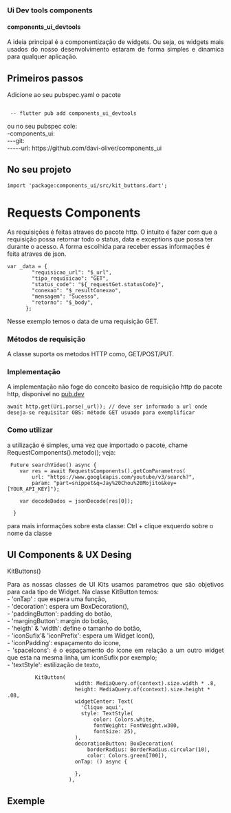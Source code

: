 ### Ui Dev tools components

#### components_ui_devtools
<p align = 'justify'>	A ideia principal é a componentização de widgets. Ou seja, os widgets mais usados do nosso desenvolvimento estaram de forma simples e dinamica para qualquer aplicação. </p>


## Primeiros passos
Adicione ao seu pubspec.yaml o pacote

<code>
 -- flutter pub add components_ui_devtools <br />
</code>
ou no seu pubspec cole: <br />
-components_ui: <br />
---git: <br />
-----url: https://github.com/davi-oliver/components_ui <br />
 
 
## No seu projeto
 

<code>import 'package:components_ui/src/kit_buttons.dart';</code>

 

<h1>Requests Components</h1>
As requisições é feitas atraves do pacote http. O intuito é fazer com que a requisição possa retornar todo o status, data e exceptions que possa ter durante o acesso. 
A forma escolhida para receber essas informações é feita atraves de json. 

 
    var _data = {
            "requisicao_url": "$_url",
            "tipo_requisicao": "GET",
            "status_code": "${_requestGet.statusCode}",
            "conexao": "$_resultConexao",
            "mensagem": "Sucesso",
            "retorno": "$_body",
          };
Nesse exemplo temos o data de uma requisição GET.

### Métodos de requisição
A classe suporta os metodos HTTP como, GET/POST/PUT. 


### Implementação
A implementação não foge do conceito basico de requisição http do pacote http, disponivel no <a href="pub.dev">pub.dev<a/>
<br /><code> await http.get(Uri.parse(_url)); // deve ser informado a url onde deseja-se requisitar OBS: método GET usuado para exemplificar</code> 


### Como utilizar

a utilização é simples, uma vez que importado o pacote, chame RequestComponents().metodo();
veja:
 
     Future searchVideo() async {
        var res = await RequestsComponents().getComParametros(
            url: "https://www.googleapis.com/youtube/v3/search?",
            param: "part=snippet&q=Jay%20Chou%20Mojito&key=[YOUR_API_KEY]");

        var decodeDados = jsonDecode(res[0]);
 
      }
 
 <p>para mais informações sobre esta classe: Ctrl + clique esquerdo sobre o nome da classe</p>

<h2>UI Components & UX Desing</h2>


 KitButtons() 


 <p align= 'justify'>Para as nossas classes de UI Kits usamos parametros que são objetivos para cada tipo de Widget.
 Na classe KitButton temos:<br />
  - 'onTap' :  que espera uma função,<br />
  - 'decoration': espera um BoxDecoration(),<br />
  - 'paddingButton': padding do botão,<br />
  - 'margingButton': margin do botão,<br />
  - 'heigth' &  'width': define o tamanho do botão,<br />
  - 'iconSufix'& 'iconPrefix': espera um Widget Icon(),<br />
  - 'iconPadding': espaçamento do icone,<br />
  - 'spaceIcons': é o espaçamento do icone em relação a um outro widget que esta na mesma linha, um iconSufix por exemplo;<br />
  - 'textStyle': estilização de texto,<br />
   </p>

			 KitButton(
                          width: MediaQuery.of(context).size.width * .8,
                          height: MediaQuery.of(context).size.height * .08,
                          widgetCenter: Text(
                            'Clique aqui',
                            style: TextStyle(
                                color: Colors.white,
                                fontWeight: FontWeight.w300,
                                fontSize: 25),
                          ),
                          decorationButton: BoxDecoration(
                              borderRadius: BorderRadius.circular(10),
                              color: Colors.green[700]),
                          onTap: () async {
               
                          },
                        ),


## Exemple 
	
 
